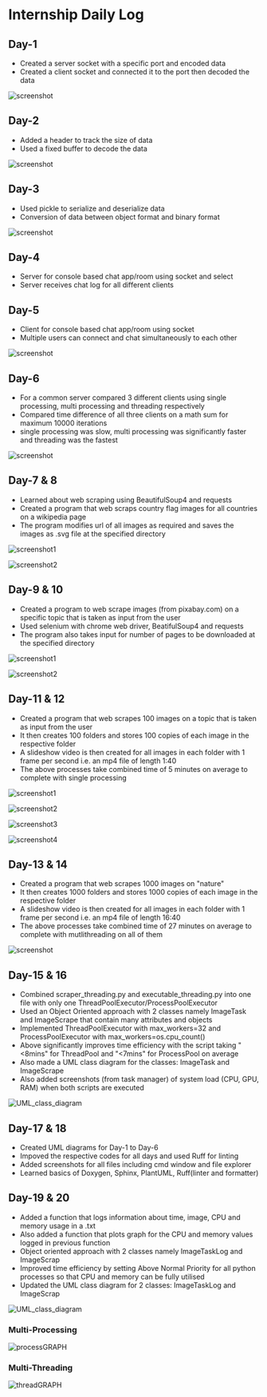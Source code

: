 
# Internship Daily Log

## Day-1

- Created a server socket with a specific port and encoded data
- Created a client socket and connected it to the port then decoded the data

![screenshot](Day-17,18/UML%20Day-1.png)

## Day-2

- Added a header to track the size of data
- Used a fixed buffer to decode the data

![screenshot](Day-17,18/UML%20Day-2.png)

## Day-3

- Used pickle to serialize and deserialize data
- Conversion of data between object format and binary format

![screenshot](Day-17,18/UML%20Day-3.png)

## Day-4

- Server for console based chat app/room using socket and select
- Server receives chat log for all different clients

## Day-5

- Client for console based chat app/room using socket
- Multiple users can connect and chat simultaneously to each other

![screenshot](Day-17,18/UML%20Day-4,5.png)

## Day-6

- For a common server compared 3 different clients using single processing, multi processing and threading respectively
- Compared time difference of all three clients on a math sum for maximum 10000 iterations
- single processing was slow, multi processing was significantly faster and threading was the fastest

![screenshot](Day-17,18/UML%20Day-6.png)

## Day-7 & 8

- Learned about web scraping using BeautifulSoup4 and requests
- Created a program that web scraps country flag images for all countries on a wikipedia page
- The program modifies url of all images as required and saves the images as .svg file at the specified directory

![screenshot1](Day-7,8/Screenshots/screenshot1.png)

![screenshot2](Day-7,8/Screenshots/screenshot2.png)

## Day-9 & 10

- Created a program to web scrape images (from pixabay.com) on a specific topic that is taken as input from the user
- Used selenium with chrome web driver, BeatifulSoup4 and requests
- The program also takes input for number of pages to be downloaded at the specified directory

![screenshot1](Day-9,10/Screenshots/screenshot1.png)

![screenshot2](Day-9,10/Screenshots/screenshot2.png)

## Day-11 & 12

- Created a program that web scrapes 100 images on a topic that is taken as input from the user
- It then creates 100 folders and stores 100 copies of each image in the respective folder
- A slideshow video is then created for all images in each folder with 1 frame per second i.e. an mp4 file of length 1:40
- The above processes take combined time of 5 minutes on average to complete with single processing

![screenshot1](Day-11,12/Screenshots/screenshot1.png)

![screenshot2](Day-11,12/Screenshots/screenshot2.png)

![screenshot3](Day-11,12/Screenshots/screenshot3.png)

![screenshot4](Day-11,12/Screenshots/screenshot4.png)

## Day-13 & 14

- Created a program that web scrapes 1000 images on "nature"
- It then creates 1000 folders and stores 1000 copies of each image in the respective folder
- A slideshow video is then created for all images in each folder with 1 frame per second i.e. an mp4 file of length 16:40 
- The above processes take combined time of 27 minutes on average to complete with mutlithreading on all of them

![screenshot](Day-13,14/screenshot.png)

## Day-15 & 16

- Combined scraper_threading.py and executable_threading.py into one file with only one ThreadPoolExecutor/ProcessPoolExecutor
- Used an Object Oriented approach with 2 classes namely ImageTask and ImageScrape that contain many attributes and objects 
- Implemented ThreadPoolExecutor with max_workers=32 and ProcessPoolExecutor with max_workers=os.cpu_count()
- Above significantly improves time efficiency with the script taking "<8mins" for ThreadPool and "<7mins" for ProcessPool on average
- Also made a UML class diagram for the classes: ImageTask and ImageScrape
- Also added screenshots (from task manager) of system load (CPU, GPU, RAM) when both scripts are executed

![UML_class_diagram](Day-15,16/UML_class_diagram.png)

## Day-17 & 18

- Created UML diagrams for Day-1 to Day-6
- Impoved the respective codes for all days and used Ruff for linting
- Added screenshots for all files including cmd window and file explorer
- Learned basics of Doxygen, Sphinx, PlantUML, Ruff(linter and formatter)

## Day-19 & 20

- Added a function that logs information about time, image, CPU and memory usage in a .txt
- Also added a function that plots graph for the CPU and memory values logged in previous function
- Object oriented approach with 2 classes namely ImageTaskLog and ImageScrap
- Improved time efficiency by setting Above Normal Priority for all python processes so that CPU and memory can be fully utilised
- Updated the UML class diagram for 2 classes: ImageTaskLog and ImageScrap

![UML_class_diagram](Day-19,20/UML_class_diagram.png)

### Multi-Processing

![processGRAPH](Day-19,20/processGRAPH.png)

### Multi-Threading

![threadGRAPH](Day-19,20/threadGRAPH.png)